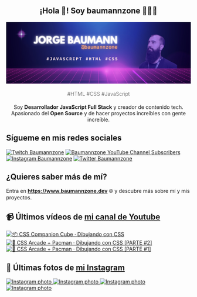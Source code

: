 <p align="center">
   <h2 align="center">¡Hola 👋! Soy baumannzone 👨🏻‍💻</h2>
   <img align="center" src="img/header.png" />
   <h4 align="center" style="font-weight: 300; color: #555;">#HTML #CSS #JavaScript</h4>
</p>

<p align="center" style="margin-bottom: 20px">Soy <strong>Desarrollador JavaScript Full Stack</strong> y creador de contenido tech.
<br/>
Apasionado del <strong>Open Source</strong> y de hacer proyectos increíbles con gente increíble.
</p>

## Sígueme en mis redes sociales

[![Twitch Baumannzone](https://img.shields.io/twitch/status/baumannzone?style=social)](https://twitch.tv/baumannzone)
[![Baumannzone YouTube Channel Subscribers](https://img.shields.io/youtube/channel/subscribers/UCTTj5ztXnGeDRPFVsBp7VMA?style=social)](https://youtube.com/rambitojs)
[![Instagram Baumannzone](https://img.shields.io/badge/Baumannzone--_.svg?label=Instagram&style=social&logo=instagram)](https://instagram.com/baumannzone)
[![Twitter Baumannzone](https://img.shields.io/twitter/follow/Baumannzone?label=Twitter&style=social)](https://twitter.com/baumannzone)

## ¿Quieres saber más de mí?

Entra en **https://www.baumannzone.dev** 🌐 y descubre más sobre mí y mis proyectos.

## 📹 Últimos vídeos de [mi canal de Youtube](https://youtube.com/rambitojs?sub_confirmation=1)


<a href='https://youtu.be/W6xwoSJahA0' target='_blank'>
  <img width='30%' src='https://img.youtube.com/vi/W6xwoSJahA0/mqdefault.jpg' alt='📦 CSS Companion Cube · Dibujando con CSS' />
</a>
<a href='https://youtu.be/9C3NXVXewH8' target='_blank'>
  <img width='30%' src='https://img.youtube.com/vi/9C3NXVXewH8/mqdefault.jpg' alt='👾 CSS Arcade + Pacman · Dibujando con CSS [PARTE #2]' />
</a>
<a href='https://youtu.be/2ahqLdgkSxA' target='_blank'>
  <img width='30%' src='https://img.youtube.com/vi/2ahqLdgkSxA/mqdefault.jpg' alt='👾 CSS Arcade + Pacman · Dibujando con CSS [PARTE #1]' />
</a>

## 📸 Últimas fotos de [mi Instagram](https://instagram.com/baumannzone)


<a href='https://instagram.com/p/C3qO3JpPmyX' target='_blank'>
  <img width='20%' src='https://instagram.fdub6-1.fna.fbcdn.net/v/t51.2885-15/392904584_2666745280143930_8212500725714346754_n.jpg?stp=dst-jpg_e15_fr_p1080x1080&_nc_ht=instagram.fdub6-1.fna.fbcdn.net&_nc_cat=106&_nc_ohc=LuYhlmT4TF4AX84rrAn&edm=APU89FABAAAA&ccb=7-5&oh=00_AfAwMIctR4i_m8ElCIaJG8FEEk1IcGGrJhHptL7eO7Dp0Q&oe=65DE0439&_nc_sid=bc0c2c' alt='Instagram photo' />
</a>
<a href='https://instagram.com/p/C3IDNQVN-Zi' target='_blank'>
  <img width='20%' src='https://instagram.fdub6-1.fna.fbcdn.net/v/t51.2885-15/425971311_735969735266549_7648758950222525133_n.jpg?stp=dst-jpg_e15_fr_p1080x1080&_nc_ht=instagram.fdub6-1.fna.fbcdn.net&_nc_cat=105&_nc_ohc=DsV5y_Jmy-AAX_3e19R&edm=APU89FABAAAA&ccb=7-5&oh=00_AfAqUZLeRd7r6Vt1wzaqz2PCPPYcfGugb9MtyG6Fni1-IQ&oe=65DE4AF0&_nc_sid=bc0c2c' alt='Instagram photo' />
</a>
<a href='https://instagram.com/p/C2smbHSAjaE' target='_blank'>
  <img width='20%' src='https://instagram.fdub6-1.fna.fbcdn.net/v/t51.2885-15/423433550_295111293565434_6909656458590288842_n.jpg?stp=dst-jpg_e35_s1080x1080&_nc_ht=instagram.fdub6-1.fna.fbcdn.net&_nc_cat=106&_nc_ohc=5FFwDmWUeTsAX_o10KT&edm=APU89FABAAAA&ccb=7-5&ig_cache_key=MzI5MTE3NDQxNjcxMjYxMTQ2MA%3D%3D.2-ccb7-5&oh=00_AfAmX5PThuZm2gNbaVc9rGC0WLT4oDxW-pw5v8dU6xSiJA&oe=65E23BB1&_nc_sid=bc0c2c' alt='Instagram photo' />
</a>
<a href='https://instagram.com/p/C2m7ghhtk3C' target='_blank'>
  <img width='20%' src='https://instagram.fdub6-1.fna.fbcdn.net/v/t51.2885-15/422324431_749944756692490_3633401212446622238_n.jpg?stp=dst-jpg_e35_s1080x1080&_nc_ht=instagram.fdub6-1.fna.fbcdn.net&_nc_cat=110&_nc_ohc=dL0deENHJV8AX_4vKWG&edm=APU89FABAAAA&ccb=7-5&ig_cache_key=MzI4OTU3ODI5NzYwNzIxMjQ4Mg%3D%3D.2-ccb7-5&oh=00_AfALQ_AUNYkJOlviZV0oa2Zhcz2Vd9IoBoaf0A6rTzHxhw&oe=65E08E04&_nc_sid=bc0c2c' alt='Instagram photo' />
</a>
